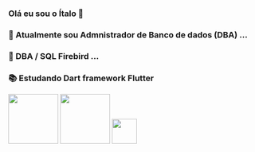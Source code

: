 ### Olá eu sou o Ítalo 👋




### 🔭 Atualmente sou Admnistrador de Banco de dados (DBA) ...
### 🌱 DBA / SQL Firebird ...
### 📚 Estudando Dart framework Flutter 

<img src="https://upload.wikimedia.org/wikipedia/commons/f/fe/Dart_programming_language_logo.svg" width="100px"> <img src="https://upload.wikimedia.org/wikipedia/commons/4/44/Google-flutter-logo.svg" width="100px"> 
<img src="https://upload.wikimedia.org/wikipedia/commons/8/8e/Firebird_logo.svg" width="50px">

